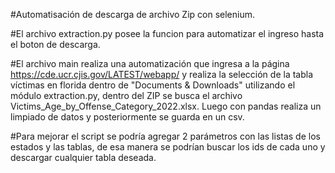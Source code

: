 #Automatisación de descarga de archivo Zip con selenium.

#El archivo extraction.py posee la funcion para automatizar el ingreso hasta el boton de descarga.

#El archivo main realiza una automatización que ingresa a la página https://cde.ucr.cjis.gov/LATEST/webapp/ y realiza la selección de la tabla víctimas en florida dentro de "Documents & Downloads" utilizando el módulo extraction.py, dentro del ZIP se busca el archivo Victims_Age_by_Offense_Category_2022.xlsx. Luego con pandas realiza un limpiado de datos y posteriormente se guarda en un csv.

#Para mejorar el script se podría agregar 2 parámetros con las listas de los estados y las tablas, de esa manera se podrían buscar los ids de cada uno y descargar cualquier tabla deseada.
